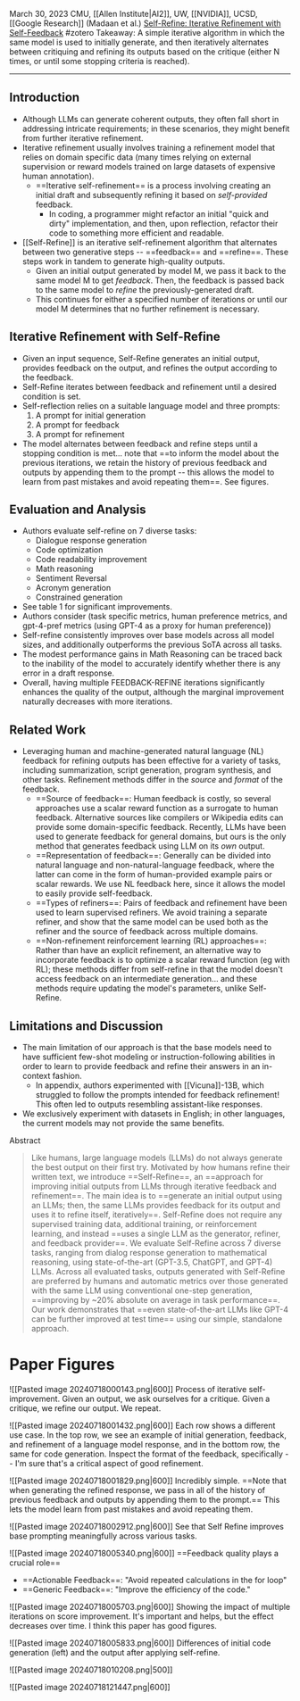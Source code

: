 March 30, 2023
CMU, [[Allen Institute|AI2]], UW, [[NVIDIA]], UCSD, [[Google Research]] (Madaan et al.)
[Self-Refine: Iterative Refinement with Self-Feedback](https://arxiv.org/abs/2303.17651)
#zotero 
Takeaway: A simple iterative algorithm in which the same model is used to initially generate, and then iteratively alternates between critiquing and refining its outputs based on the critique (either N times, or until some stopping criteria is reached).


---

## Introduction
- Although LLMs can generate coherent outputs, they often fall short in addressing intricate requirements; in these scenarios, they might benefit from further iterative refinement.
- Iterative refinement usually involves training a refinement model that relies on domain specific data (many times relying on external supervision or reward models trained on large datasets of expensive human annotation).
	- ==Iterative self-refinement== is a process involving creating an initial draft and subsequently refining it based on *self-provided* feedback.
		- In coding, a programmer might refactor an initial "quick and dirty" implementation, and then, upon reflection, refactor their code to something more efficient and readable.
- [[Self-Refine]] is an iterative self-refinement algorithm that alternates between two generative steps -- ==feedback== and ==refine==. These steps work in tandem to generate high-quality outputs.
	- Given an initial output generated by model M, we pass it back to the same model M to get *feedback*. Then, the feedback is passed back to the same model to *refine* the previously-generated draft.
	- This continues for either a specified number of iterations or until our model M determines that no further refinement is necessary.


## Iterative Refinement with Self-Refine
- Given an input sequence, Self-Refine generates an initial output, provides feedback on the output, and refines the output according to the feedback.
- Self-Refine iterates between feedback and refinement until a desired condition is set.
- Self-reflection relies on a suitable language model and three prompts:
	1. A prompt for initial generation
	2. A prompt for feedback
	3. A prompt for refinement
- The model alternates between feedback and refine steps until a stopping condition is met... note that ==to inform the model about the previous iterations, we retain the history of previous feedback and outputs by appending them to the prompt -- this allows the model to learn from past mistakes and avoid repeating them==. See figures.

## Evaluation and Analysis
- Authors evaluate self-refine on 7 diverse tasks:
	- Dialogue response generation
	- Code optimization
	- Code readability improvement
	- Math reasoning
	- Sentiment Reversal
	- Acronym generation
	- Constrained generation
- See table 1 for significant improvements. 
- Authors consider (task specific metrics, human preference metrics, and gpt-4-pref metrics (using GPT-4 as a proxy for human preference))
- Self-refine consistently improves over base models across all model sizes, and additionally outperforms the previous SoTA across all tasks.
- The modest performance gains in Math Reasoning can be traced back to the inability of the model to accurately identify whether there is any error in a draft response.
- Overall, having multiple FEEDBACK-REFINE iterations significantly enhances the quality of the output, although the marginal improvement naturally decreases with more iterations.


## Related Work
- Leveraging human and machine-generated natural language (NL) feedback for refining outputs has been effective for a variety of tasks, including summarization, script generation, program synthesis, and other tasks. Refinement methods differ in the *source* and *format* of the feedback.
	- ==Source of feedback==: Human feedback is costly, so several approaches use a scalar reward function as a surrogate to human feedback. Alternative sources like compilers or Wikipedia edits can provide some domain-specific feedback. Recently, LLMs have been used to generate feedback for general domains, but ours is the only method that generates feedback using LLM on its *own* output.
	- ==Representation of feedback==: Generally can be divided into natural language and non-natural-language feedback, where the latter can come in the form of human-provided example pairs or scalar rewards. We use NL feedback here, since it allows the model to easily provide self-feedback.
	- ==Types of refiners==: Pairs of feedback and refinement have been used to learn supervised refiners. We avoid training a separate refiner, and show that the same model can be used both as the refiner and the source of feedback across multiple domains.
	- ==Non-refinement reinforcement learning (RL) approaches==: Rather than have an explicit refinement, an alternative way to incorporate feedback is to optimize a scalar reward function (eg with RL); these methods differ from self-refine in that the model doesn't access feedback on an intermediate generation... and these methods require updating the model's parameters, unlike Self-Refine.

## Limitations and Discussion
- The main limitation of our approach is that the base models need to have sufficient few-shot modeling or instruction-following abilities in order to learn to provide feedback and refine their answers in an in-context fashion.
	- In appendix, authors experimented with [[Vicuna]]-13B, which struggled to follow the prompts intended for feedback refinement! This often led to outputs resembling assistant-like responses.
- We exclusively experiment with datasets in English; in other languages, the current models may not provide the same benefits.


Abstract
> Like humans, large language models (LLMs) do not always generate the best output on their first try. Motivated by how humans refine their written text, we introduce ==Self-Refine==, an ==approach for improving initial outputs from LLMs through iterative feedback and refinement==. The main idea is to ==generate an initial output using an LLMs; then, the same LLMs provides feedback for its output and uses it to refine itself, iteratively==. Self-Refine does not require any supervised training data, additional training, or reinforcement learning, and instead ==uses a single LLM as the generator, refiner, and feedback provider==. We evaluate Self-Refine across 7 diverse tasks, ranging from dialog response generation to mathematical reasoning, using state-of-the-art (GPT-3.5, ChatGPT, and GPT-4) LLMs. Across all evaluated tasks, outputs generated with Self-Refine are preferred by humans and automatic metrics over those generated with the same LLM using conventional one-step generation, ==improving by ~20% absolute on average in task performance==. Our work demonstrates that ==even state-of-the-art LLMs like GPT-4 can be further improved at test time== using our simple, standalone approach.


# Paper Figures

![[Pasted image 20240718000143.png|600]]
Process of iterative self-improvement. Given an output, we ask ourselves for a critique. Given a critique, we refine our output. We repeat.

![[Pasted image 20240718001432.png|600]]
Each row shows a different use case. In the top row, we see an example of initial generation, feedback, and refinement of a language model response, and in the bottom row, the same for code generation. Inspect the format of the feedback, specifically -- I'm sure that's a critical aspect of good refinement.

![[Pasted image 20240718001829.png|600]]
Incredibly simple. ==Note that when generating the refined response, we pass in all of the history of previous feedback and outputs by appending them to the prompt.== This lets the model learn from past mistakes and avoid repeating them.

![[Pasted image 20240718002912.png|600]]
See that Self Refine improves base prompting meaningfully across various tasks.

![[Pasted image 20240718005340.png|600]]
==Feedback quality plays a crucial role==
- ==Actionable Feedback==: "Avoid repeated calculations in the for loop"
- ==Generic Feedback==: "Improve the efficiency of the code."

![[Pasted image 20240718005703.png|600]]
Showing the impact of multiple iterations on score improvement. It's important and helps, but the effect decreases over time. I think this paper has good figures.

![[Pasted image 20240718005833.png|600]]
Differences of initial code generation (left) and the output after applying self-refine.

![[Pasted image 20240718010208.png|500]]

![[Pasted image 20240718121447.png|600]]

